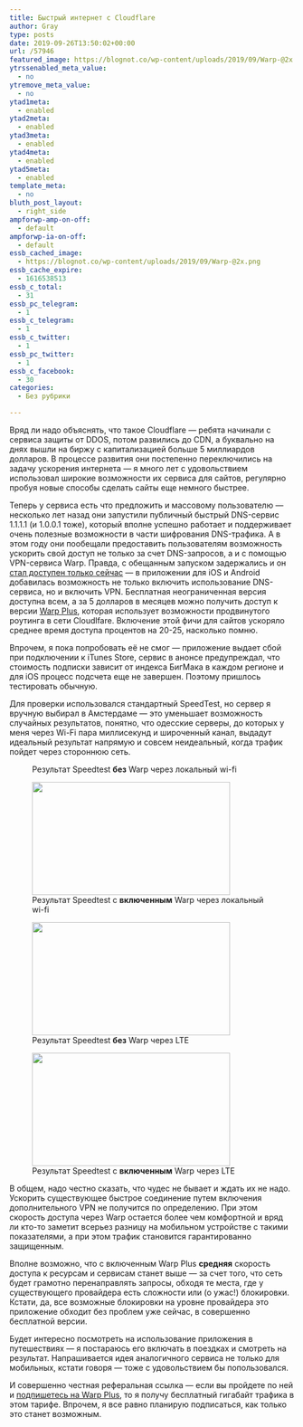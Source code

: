 ```yaml
---
title: Быстрый интернет с Cloudflare
author: Gray
type: posts
date: 2019-09-26T13:50:02+00:00
url: /57946
featured_image: https://blognot.co/wp-content/uploads/2019/09/Warp-@2x.png
ytrssenabled_meta_value:
  - no
ytremove_meta_value:
  - no
ytad1meta:
  - enabled
ytad2meta:
  - enabled
ytad3meta:
  - enabled
ytad4meta:
  - enabled
ytad5meta:
  - enabled
template_meta:
  - no
bluth_post_layout:
  - right_side
ampforwp-amp-on-off:
  - default
ampforwp-ia-on-off:
  - default
essb_cached_image:
  - https://blognot.co/wp-content/uploads/2019/09/Warp-@2x.png
essb_cache_expire:
  - 1616538513
essb_c_total:
  - 31
essb_pc_telegram:
  - 1
essb_c_telegram:
  - 1
essb_c_twitter:
  - 1
essb_pc_twitter:
  - 1
essb_c_facebook:
  - 30
categories:
  - Без рубрики

---
```








Вряд ли надо объяснять, что такое Cloudflare — ребята начинали с сервиса защиты от DDOS, потом развились до CDN, а буквально на днях вышли на биржу с капитализацией больше 5 миллиардов долларов. В процессе развития они постепенно переключились на задачу ускорения интернета — я много лет с удовольствием использовал широкие возможности их сервиса для сайтов, регулярно пробуя новые способы сделать сайты еще немного быстрее.

Теперь у сервиса есть что предложить и массовому пользователю — несколько лет назад они запустили публичный быстрый DNS-сервис 1.1.1.1 (и 1.0.0.1 тоже), который вполне успешно работает и поддерживает очень полезные возможности в части шифрования DNS-трафика. А в этом году они пообещали предоставить пользователям возможность ускорить свой доступ не только за счет DNS-запросов, а и с помощью VPN-сервиса Warp. Правда, с обещанным запуском задержались и он [стал доступен только сейчас][1] — в приложении для iOS и Android добавилась возможность не только включить использование DNS-сервиса, но и включить VPN. Бесплатная неограниченная версия доступна всем, а за 5 долларов в месяцев можно получить доступ к версии [Warp Plus][2], которая использует возможности продвинутого роутинга в сети Cloudlfare. Включение этой фичи для сайтов ускоряло среднее время доступа процентов на 20-25, насколько помню.

Впрочем, я пока попробовать её не смог — приложение выдает сбой при подключении к iTunes Store, сервис в анонсе предупреждал, что стоимость подписки зависит от индекса БигМака в каждом регионе и для iOS процесс подсчета еще не завершен. Поэтому пришлось тестировать обычную.

Для проверки использовался стандартный SpeedTest, но сервер я вручную выбирал в Амстердаме — это уменьшает возможность случайных результатов, понятно, что одесские серверы, до которых у меня через Wi-Fi пара миллисекунд и широченный канал, выдадут идеальный результат напрямую и совсем неидеальный, когда трафик пойдет через стороннюю сеть. 

<div class="wp-block-image">
  <figure class="aligncenter"><img src="https://i2.wp.com/www.speedtest.net/result/i/3466479989.png?w=740&#038;ssl=1" alt="" data-recalc-dims="1" /><figcaption>Результат Speedtest <strong>без</strong> Warp через локальный wi-fi</figcaption></figure>


<div class="wp-block-image">
  <figure class="aligncenter"><img data-attachment-id="57947" data-permalink="https://blognot.co/57946/img_41b1780e8bdc-1" data-orig-file="https://i1.wp.com/blognot.co/wp-content/uploads/2019/09/IMG_41B1780E8BDC-1.jpeg?fit=350%2C200&ssl=1" data-orig-size="350,200" data-comments-opened="1" data-image-meta="{&quot;aperture&quot;:&quot;0&quot;,&quot;credit&quot;:&quot;&quot;,&quot;camera&quot;:&quot;&quot;,&quot;caption&quot;:&quot;&quot;,&quot;created_timestamp&quot;:&quot;0&quot;,&quot;copyright&quot;:&quot;&quot;,&quot;focal_length&quot;:&quot;0&quot;,&quot;iso&quot;:&quot;0&quot;,&quot;shutter_speed&quot;:&quot;0&quot;,&quot;title&quot;:&quot;&quot;,&quot;orientation&quot;:&quot;1&quot;}" data-image-title="IMG_41B1780E8BDC-1" data-image-description="" data-medium-file="https://i1.wp.com/blognot.co/wp-content/uploads/2019/09/IMG_41B1780E8BDC-1.jpeg?fit=300%2C171&ssl=1" data-large-file="https://i1.wp.com/blognot.co/wp-content/uploads/2019/09/IMG_41B1780E8BDC-1.jpeg?fit=350%2C200&ssl=1" width="350" height="200" src="https://i1.wp.com/blognot.co/wp-content/uploads/2019/09/IMG_41B1780E8BDC-1.jpeg?resize=350%2C200&#038;ssl=1" alt="" class="wp-image-57947" srcset="https://i1.wp.com/blognot.co/wp-content/uploads/2019/09/IMG_41B1780E8BDC-1.jpeg?w=350&ssl=1 350w, https://i1.wp.com/blognot.co/wp-content/uploads/2019/09/IMG_41B1780E8BDC-1.jpeg?resize=300%2C171&ssl=1 300w" sizes="(max-width: 350px) 100vw, 350px" data-recalc-dims="1" /><figcaption>Результат Speedtest с <strong>включенным</strong> Warp через локальный wi-fi</figcaption></figure>


<div class="wp-block-image">
  <figure class="aligncenter"><img data-attachment-id="57948" data-permalink="https://blognot.co/57946/img_2eaebe05e6ee-1" data-orig-file="https://i2.wp.com/blognot.co/wp-content/uploads/2019/09/IMG_2EAEBE05E6EE-1.jpeg?fit=350%2C200&ssl=1" data-orig-size="350,200" data-comments-opened="1" data-image-meta="{&quot;aperture&quot;:&quot;0&quot;,&quot;credit&quot;:&quot;&quot;,&quot;camera&quot;:&quot;&quot;,&quot;caption&quot;:&quot;&quot;,&quot;created_timestamp&quot;:&quot;0&quot;,&quot;copyright&quot;:&quot;&quot;,&quot;focal_length&quot;:&quot;0&quot;,&quot;iso&quot;:&quot;0&quot;,&quot;shutter_speed&quot;:&quot;0&quot;,&quot;title&quot;:&quot;&quot;,&quot;orientation&quot;:&quot;1&quot;}" data-image-title="IMG_2EAEBE05E6EE-1" data-image-description="" data-medium-file="https://i2.wp.com/blognot.co/wp-content/uploads/2019/09/IMG_2EAEBE05E6EE-1.jpeg?fit=300%2C171&ssl=1" data-large-file="https://i2.wp.com/blognot.co/wp-content/uploads/2019/09/IMG_2EAEBE05E6EE-1.jpeg?fit=350%2C200&ssl=1" width="350" height="200" src="https://i2.wp.com/blognot.co/wp-content/uploads/2019/09/IMG_2EAEBE05E6EE-1.jpeg?resize=350%2C200&#038;ssl=1" alt="" class="wp-image-57948" srcset="https://i2.wp.com/blognot.co/wp-content/uploads/2019/09/IMG_2EAEBE05E6EE-1.jpeg?w=350&ssl=1 350w, https://i2.wp.com/blognot.co/wp-content/uploads/2019/09/IMG_2EAEBE05E6EE-1.jpeg?resize=300%2C171&ssl=1 300w" sizes="(max-width: 350px) 100vw, 350px" data-recalc-dims="1" /><figcaption>Результат Speedtest <strong>без</strong> Warp через LTE</figcaption></figure>


<div class="wp-block-image">
  <figure class="aligncenter"><img data-attachment-id="57949" data-permalink="https://blognot.co/57946/img_27482347c413-1" data-orig-file="https://i2.wp.com/blognot.co/wp-content/uploads/2019/09/IMG_27482347C413-1.jpeg?fit=350%2C200&ssl=1" data-orig-size="350,200" data-comments-opened="1" data-image-meta="{&quot;aperture&quot;:&quot;0&quot;,&quot;credit&quot;:&quot;&quot;,&quot;camera&quot;:&quot;&quot;,&quot;caption&quot;:&quot;&quot;,&quot;created_timestamp&quot;:&quot;0&quot;,&quot;copyright&quot;:&quot;&quot;,&quot;focal_length&quot;:&quot;0&quot;,&quot;iso&quot;:&quot;0&quot;,&quot;shutter_speed&quot;:&quot;0&quot;,&quot;title&quot;:&quot;&quot;,&quot;orientation&quot;:&quot;1&quot;}" data-image-title="IMG_27482347C413-1" data-image-description="" data-medium-file="https://i2.wp.com/blognot.co/wp-content/uploads/2019/09/IMG_27482347C413-1.jpeg?fit=300%2C171&ssl=1" data-large-file="https://i2.wp.com/blognot.co/wp-content/uploads/2019/09/IMG_27482347C413-1.jpeg?fit=350%2C200&ssl=1" width="350" height="200" src="https://i2.wp.com/blognot.co/wp-content/uploads/2019/09/IMG_27482347C413-1.jpeg?resize=350%2C200&#038;ssl=1" alt="" class="wp-image-57949" srcset="https://i2.wp.com/blognot.co/wp-content/uploads/2019/09/IMG_27482347C413-1.jpeg?w=350&ssl=1 350w, https://i2.wp.com/blognot.co/wp-content/uploads/2019/09/IMG_27482347C413-1.jpeg?resize=300%2C171&ssl=1 300w" sizes="(max-width: 350px) 100vw, 350px" data-recalc-dims="1" /><figcaption>Результат Speedtest с <strong>включенным</strong> Warp через LTE</figcaption></figure>


В общем, надо честно сказать, что чудес не бывает и ждать их не надо. Ускорить существующее быстрое соединение путем включения дополнительного VPN не получится по определению. При этом скорость доступа через Warp остается более чем комфортной и вряд ли кто-то заметит всерьез разницу на мобильном устройстве с такими показателями, а при этом трафик становится гарантированно защищенным.

Вполне возможно, что с включенным Warp Plus **средняя** скорость доступа к ресурсам и сервисам станет выше — за счет того, что сеть будет грамотно перенаправлять запросы, обходя те места, где у существующего провайдера есть сложности или (о ужас!) блокировки. Кстати, да, все возможные блокировки на уровне провайдера это приложение обходит без проблем уже сейчас, в совершенно бесплатной версии.

Будет интересно посмотреть на использование приложения в путешествиях — я постараюсь его включать в поездках и смотреть на результат. Напрашивается идея аналогичного сервиса не только для мобильных, кстати говоря — тоже с удовольствием бы попользовался.

И совершенно честная реферальная ссылка — если вы пройдете по ней и [подпишетесь на Warp Plus][2], то я получу бесплатный гигабайт трафика в этом тарифе. Впрочем, я все равно планирую подписаться, как только это станет возможным.

 [1]: https://blog.cloudflare.com/announcing-warp-plus/
 [2]: https://warp.plus/UKM9x